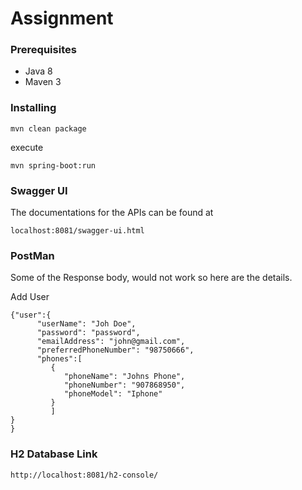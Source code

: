 # Assignment

### Prerequisites

* Java 8
* Maven 3

### Installing

```
mvn clean package
```

execute

```
mvn spring-boot:run
```

### Swagger UI

The documentations for the APIs can be found at

```
localhost:8081/swagger-ui.html
```

### PostMan

Some of the Response body, would not work so here are the details.

Add User
```
{"user":{
      "userName": "Joh Doe",
      "password": "password",
      "emailAddress": "john@gmail.com",
      "preferredPhoneNumber": "98750666",
      "phones":[
         {
            "phoneName": "Johns Phone",
            "phoneNumber": "907868950",
            "phoneModel": "Iphone"
         }
         ]
}
}
```

### H2 Database Link

```
http://localhost:8081/h2-console/
```
